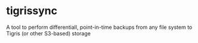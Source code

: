 # tigrissync
A tool to perform differentiall, point-in-time backups from any file system to Tigris (or other S3-based) storage

